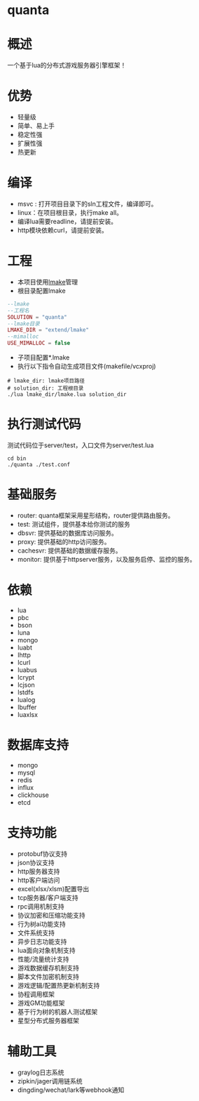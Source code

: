 # quanta

# 概述
一个基于lua的分布式游戏服务器引擎框架！

# 优势
- 轻量级
- 简单、易上手
- 稳定性强
- 扩展性强
- 热更新

# 编译
- msvc : 打开项目目录下的sln工程文件，编译即可。
- linux：在项目根目录，执行make all。
- 编译lua需要readline，请提前安装。
- http模块依赖curl，请提前安装。

# 工程
- 本项目使用[lmake](https://github.com/xiyoo0812/lmake.git)管理
- 根目录配置lmake
```lua
--lmake
--工程名
SOLUTION = "quanta"
--lmake目录
LMAKE_DIR = "extend/lmake"
--mimalloc
USE_MIMALLOC = false
```
- 子项目配置*.lmake
- 执行以下指令自动生成项目文件(makefile/vcxproj)
```shell
# lmake_dir: lmake项目路径
# solution_dir: 工程根目录
./lua lmake_dir/lmake.lua solution_dir
```

# 执行测试代码
测试代码位于server/test，入口文件为server/test.lua
```shell
cd bin
./quanta ./test.conf
```

# 基础服务
- router: quanta框架采用星形结构，router提供路由服务。
- test: 测试组件，提供基本给你测试的服务
- dbsvr: 提供基础的数据库访问服务。
- proxy: 提供基础的http访问服务。
- cachesvr: 提供基础的数据缓存服务。
- monitor: 提供基于httpserver服务，以及服务启停、监控的服务。

# 依赖
- lua
- pbc
- bson
- luna
- mongo
- luabt
- lhttp
- lcurl
- luabus
- lcrypt
- lcjson
- lstdfs
- lualog
- lbuffer
- luaxlsx

# 数据库支持
- mongo
- mysql
- redis
- influx
- clickhouse
- etcd

# 支持功能
- protobuf协议支持
- json协议支持
- http服务器支持
- http客户端访问
- excel(xlsx/xlsm)配置导出
- tcp服务器/客户端支持
- rpc调用机制支持
- 协议加密和压缩功能支持
- 行为树ai功能支持
- 文件系统支持
- 异步日志功能支持
- lua面向对象机制支持
- 性能/流量统计支持
- 游戏数据缓存机制支持
- 脚本文件加密机制支持
- 游戏逻辑/配置热更新机制支持
- 协程调用框架
- 游戏GM功能框架
- 基于行为树的机器人测试框架
- 星型分布式服务器框架

# 辅助工具
- graylog日志系统
- zipkin/jager调用链系统
- dingding/wechat/lark等webhook通知
